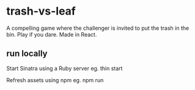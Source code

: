 # trash-vs-leaf
A compelling game where the challenger is invited to put the trash in the bin. 
Play if you dare. 
Made in React.

## run locally
Start Sinatra using a Ruby server eg. thin start 

Refresh assets using npm eg. npm run

